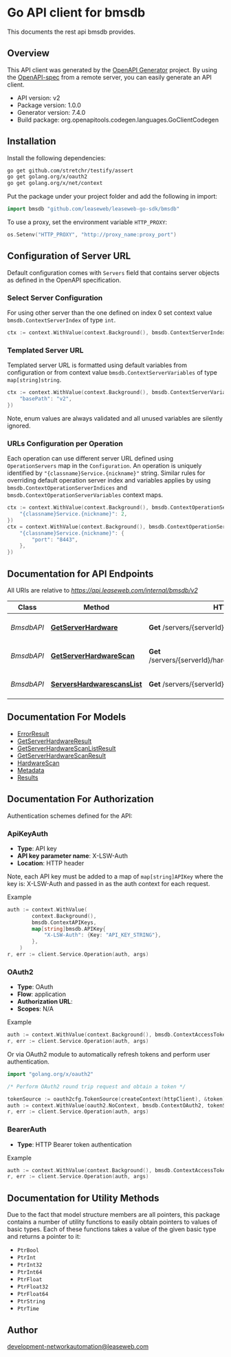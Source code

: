 # Go API client for bmsdb

This documents the rest api bmsdb provides.

## Overview
This API client was generated by the [OpenAPI Generator](https://openapi-generator.tech) project.  By using the [OpenAPI-spec](https://www.openapis.org/) from a remote server, you can easily generate an API client.

- API version: v2
- Package version: 1.0.0
- Generator version: 7.4.0
- Build package: org.openapitools.codegen.languages.GoClientCodegen

## Installation

Install the following dependencies:

```sh
go get github.com/stretchr/testify/assert
go get golang.org/x/oauth2
go get golang.org/x/net/context
```

Put the package under your project folder and add the following in import:

```go
import bmsdb "github.com/leaseweb/leaseweb-go-sdk/bmsdb"
```

To use a proxy, set the environment variable `HTTP_PROXY`:

```go
os.Setenv("HTTP_PROXY", "http://proxy_name:proxy_port")
```

## Configuration of Server URL

Default configuration comes with `Servers` field that contains server objects as defined in the OpenAPI specification.

### Select Server Configuration

For using other server than the one defined on index 0 set context value `bmsdb.ContextServerIndex` of type `int`.

```go
ctx := context.WithValue(context.Background(), bmsdb.ContextServerIndex, 1)
```

### Templated Server URL

Templated server URL is formatted using default variables from configuration or from context value `bmsdb.ContextServerVariables` of type `map[string]string`.

```go
ctx := context.WithValue(context.Background(), bmsdb.ContextServerVariables, map[string]string{
	"basePath": "v2",
})
```

Note, enum values are always validated and all unused variables are silently ignored.

### URLs Configuration per Operation

Each operation can use different server URL defined using `OperationServers` map in the `Configuration`.
An operation is uniquely identified by `"{classname}Service.{nickname}"` string.
Similar rules for overriding default operation server index and variables applies by using `bmsdb.ContextOperationServerIndices` and `bmsdb.ContextOperationServerVariables` context maps.

```go
ctx := context.WithValue(context.Background(), bmsdb.ContextOperationServerIndices, map[string]int{
	"{classname}Service.{nickname}": 2,
})
ctx = context.WithValue(context.Background(), bmsdb.ContextOperationServerVariables, map[string]map[string]string{
	"{classname}Service.{nickname}": {
		"port": "8443",
	},
})
```

## Documentation for API Endpoints

All URIs are relative to *https://api.leaseweb.com/internal/bmsdb/v2*

Class | Method | HTTP request | Description
------------ | ------------- | ------------- | -------------
*BmsdbAPI* | [**GetServerHardware**](docs/BmsdbAPI.md#getserverhardware) | **Get** /servers/{serverId}/hardwareInfo | Show hardware information
*BmsdbAPI* | [**GetServerHardwareScan**](docs/BmsdbAPI.md#getserverhardwarescan) | **Get** /servers/{serverId}/hardwareScans/{hardwareScanId} | Show a hardware scan
*BmsdbAPI* | [**ServersHardwarescansList**](docs/BmsdbAPI.md#servershardwarescanslist) | **Get** /servers/{serverId}/hardwareScans | List hardware scans


## Documentation For Models

 - [ErrorResult](docs/ErrorResult.md)
 - [GetServerHardwareResult](docs/GetServerHardwareResult.md)
 - [GetServerHardwareScanListResult](docs/GetServerHardwareScanListResult.md)
 - [GetServerHardwareScanResult](docs/GetServerHardwareScanResult.md)
 - [HardwareScan](docs/HardwareScan.md)
 - [Metadata](docs/Metadata.md)
 - [Results](docs/Results.md)


## Documentation For Authorization


Authentication schemes defined for the API:
### ApiKeyAuth

- **Type**: API key
- **API key parameter name**: X-LSW-Auth
- **Location**: HTTP header

Note, each API key must be added to a map of `map[string]APIKey` where the key is: X-LSW-Auth and passed in as the auth context for each request.

Example

```go
auth := context.WithValue(
		context.Background(),
		bmsdb.ContextAPIKeys,
		map[string]bmsdb.APIKey{
			"X-LSW-Auth": {Key: "API_KEY_STRING"},
		},
	)
r, err := client.Service.Operation(auth, args)
```

### OAuth2


- **Type**: OAuth
- **Flow**: application
- **Authorization URL**: 
- **Scopes**: N/A

Example

```go
auth := context.WithValue(context.Background(), bmsdb.ContextAccessToken, "ACCESSTOKENSTRING")
r, err := client.Service.Operation(auth, args)
```

Or via OAuth2 module to automatically refresh tokens and perform user authentication.

```go
import "golang.org/x/oauth2"

/* Perform OAuth2 round trip request and obtain a token */

tokenSource := oauth2cfg.TokenSource(createContext(httpClient), &token)
auth := context.WithValue(oauth2.NoContext, bmsdb.ContextOAuth2, tokenSource)
r, err := client.Service.Operation(auth, args)
```

### BearerAuth

- **Type**: HTTP Bearer token authentication

Example

```go
auth := context.WithValue(context.Background(), bmsdb.ContextAccessToken, "BEARER_TOKEN_STRING")
r, err := client.Service.Operation(auth, args)
```


## Documentation for Utility Methods

Due to the fact that model structure members are all pointers, this package contains
a number of utility functions to easily obtain pointers to values of basic types.
Each of these functions takes a value of the given basic type and returns a pointer to it:

* `PtrBool`
* `PtrInt`
* `PtrInt32`
* `PtrInt64`
* `PtrFloat`
* `PtrFloat32`
* `PtrFloat64`
* `PtrString`
* `PtrTime`

## Author

development-networkautomation@leaseweb.com

